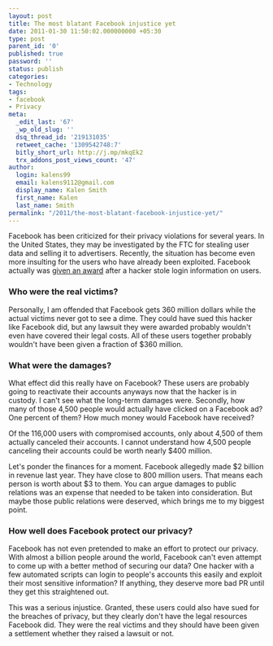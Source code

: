 ```yaml
---
layout: post
title: The most blatant Facebook injustice yet
date: 2011-01-30 11:50:02.000000000 +05:30
type: post
parent_id: '0'
published: true
password: ''
status: publish
categories:
- Technology
tags:
- facebook
- Privacy
meta:
  _edit_last: '67'
  _wp_old_slug: ''
  dsq_thread_id: '219131035'
  retweet_cache: '1309542748:7'
  bitly_short_url: http://j.mp/mkqEk2
  trx_addons_post_views_count: '47'
author:
  login: kalens99
  email: kalens9112@gmail.com
  display_name: Kalen Smith
  first_name: Kalen
  last_name: Smith
permalink: "/2011/the-most-blatant-facebook-injustice-yet/"
---
```

<p>Facebook has been criticized for their privacy violations for several years. In the United States, they may be investigated by the FTC for stealing user data and selling it to advertisers. Recently, the situation has become even more insulting for the users who have already been exploited. Facebook actually was <a href="http://nakedsecurity.sophos.com/2011/01/28/facebook-awarded-over-360-million-spammer/">given an award</a> after a hacker stole login information on users.</p>

<h3>Who were the real victims?</h3>
<p>Personally, I am offended that Facebook gets 360 million dollars while the actual victims never got to see a dime. They could have sued this hacker like Facebook did, but any lawsuit they were awarded probably wouldn't even have covered their legal costs. All of these users together probably wouldn't have been given a fraction of $360 million.</p>
<h3>What were the damages?</h3>
<p>What effect did this really have on Facebook? These users are probably going to reactivate their accounts anyways now that the hacker is in custody. I can't see what the long-term damages were.  Secondly, how many of those 4,500 people would actually have clicked on a Facebook ad? One percent of them? How much money would Facebook have received?</p>
<p>Of the 116,000 users with compromised accounts, only about 4,500 of them actually canceled their accounts. I cannot understand how 4,500 people canceling their accounts could be worth nearly $400 million. </p>
<p>Let's ponder the finances for a moment. Facebook allegedly made $2 billion in revenue last year. They have close to 800 million users.  That means each person is worth about $3 to them. You can argue damages to public relations was an expense that needed to be taken into consideration. But maybe those public relations were deserved, which brings me to my biggest point.</p>
<h3>How well does Facebook protect our privacy?</h3>
<p>Facebook has not even pretended to make an effort to protect our privacy. With almost a billion people around the world, Facebook can't even attempt to come up with a better method of securing our data? One hacker with a few automated scripts can login to people's accounts this easily and exploit their most sensitive information? If anything, they deserve more bad PR until they get this straightened out.</p>
<p>This was a serious injustice. Granted, these users could also have sued for the breaches of privacy, but they clearly don't have the legal resources Facebook did. They were the real victims and they should have been given a settlement whether they raised a lawsuit or not.</p>

